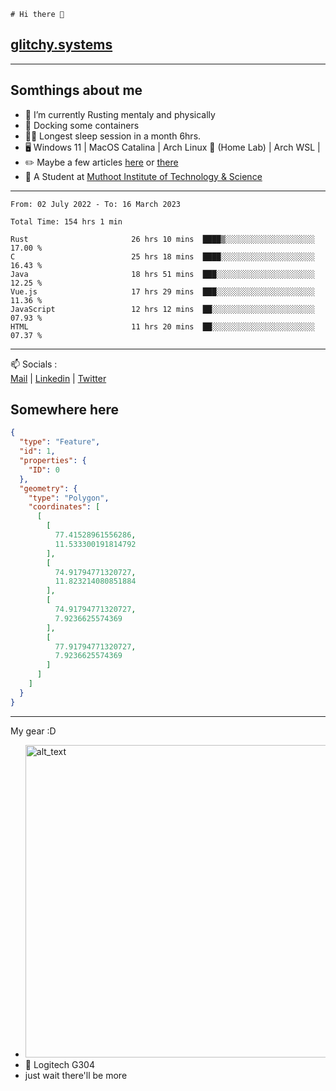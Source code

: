 ```
# Hi there 👋
```
## [glitchy.systems](https://glitchy.systems)
---

## Somthings about me



- 🌱 I’m currently Rusting mentaly and physically
- 🐋 Docking some containers
- 😶‍🌫️ Longest sleep session in a month 6hrs.
- 🖥️ Windows 11 | MacOS Catalina | Arch Linux 🦩 (Home Lab) | Arch WSL |
- ✏️ Maybe a few articles [here](https://medium.com/@advaithnarayanan8) or [there](https://medium.com/@advaithnarayanan8)
- 📑 A Student at [Muthoot Institute of Technology & Science](https://mgmits.ac.in/)



---

<!--START_SECTION:waka-->

```text
From: 02 July 2022 - To: 16 March 2023

Total Time: 154 hrs 1 min

Rust                       26 hrs 10 mins  ████▒░░░░░░░░░░░░░░░░░░░░   17.00 %
C                          25 hrs 18 mins  ████░░░░░░░░░░░░░░░░░░░░░   16.43 %
Java                       18 hrs 51 mins  ███░░░░░░░░░░░░░░░░░░░░░░   12.25 %
Vue.js                     17 hrs 29 mins  ███░░░░░░░░░░░░░░░░░░░░░░   11.36 %
JavaScript                 12 hrs 12 mins  ██░░░░░░░░░░░░░░░░░░░░░░░   07.93 %
HTML                       11 hrs 20 mins  ██░░░░░░░░░░░░░░░░░░░░░░░   07.37 %
```

<!--END_SECTION:waka-->

---

📫 Socials :<br>
[Mail](mailto:advaithnarayanan8@gmail.com) | [Linkedin](https://www.linkedin.com/in/advaith-narayanan-a72152214/) | [Twitter](https://twitter.com/advaithnarayan)

## Somewhere here

```geojson
{
  "type": "Feature",
  "id": 1,
  "properties": {
    "ID": 0
  },
  "geometry": {
    "type": "Polygon",
    "coordinates": [
      [
        [
          77.41528961556286,
          11.533300191814792
        ],
        [
          74.91794771320727,
          11.823214080851884
        ],
        [
          74.91794771320727,
          7.9236625574369
        ],
        [
          77.91794771320727,
          7.9236625574369
        ]
      ]
    ]
  }
}
```


--- 
My gear :D

- [<img alt="alt_text" width="500px" src="https://valid.x86.fr/cache/banner/xv24bv-6.png" />](https://valid.x86.fr/xv24bv)
- 🐁 Logitech G304
- just wait there'll be more

